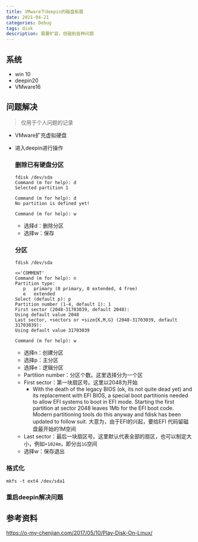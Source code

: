```yaml
---
title: VMware下deepin的磁盘拓展
date: 2021-04-21
categories: Debug
tags: disk
description: 需要扩容，但碰到各种问题
---
```


## 系统

- win 10
- deepin20
- VMware16

## 问题解决

> 仅用于个人问题的记录

- VMware扩充虚拟硬盘

- 进入deepin进行操作

  ### 删除已有硬盘分区

  ```shell
  fdisk /dev/sda
  Command (m for help): d
  Selected partition 1
  
  Command (m for help): d
  No partition is defined yet!
  
  Command (m for help): w
  ```

  - 选择d：删除分区
  - 选择w：保存

  ### 分区

  ```shell
  fdisk /dev/sda
  
  <<'COMMENT'
  Command (m for help): n
  Partition type:
     p   primary (0 primary, 0 extended, 4 free)
     e   extended
  Select (default p): p
  Partition number (1-4, default 1): 1
  First sector (2048-31703039, default 2048): 
  Using default value 2048
  Last sector, +sectors or +size{K,M,G} (2048-31703039, default 31703039): 
  Using default value 31703039
  
  Command (m for help): w
  ```

  - 选择n：创建分区
  - 选择p：主分区
  - 选择e：逻辑分区
  - Partition number：分区个数。这里选择分为一个区
  - First sector：第一块扇区号。这里以2048为开始
    - With the death of the legacy BIOS (ok, its not quite dead yet) and its replacement with EFI BIOS, a special boot partitionis needed to allow EFI systems to boot in EFI mode. Starting the first partition at sector 2048 leaves 1Mb for the EFI boot code. Modern partitioning tools do this anyway and fdisk has been updated to follow suit. 大意为，由于EFI的兴起，要给EFI 代码留磁盘最开始的1M空间
  - Last sector：最后一块扇区号。这里默认代表全部的扇区，也可以制定大小，例如`+1024m`，即分出`1G`空间
  - 选择w：保存退出

### 格式化

```shell
mkfs -t ext4 /dev/sda1
```

### 重启deepin解决问题

## 参考资料

https://o-my-chenjian.com/2017/05/10/Play-Disk-On-Linux/